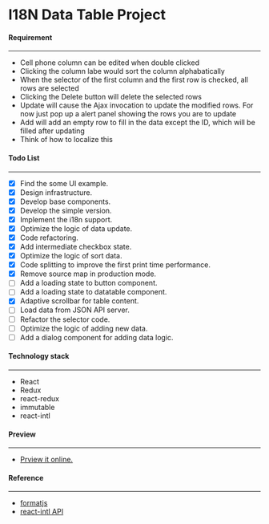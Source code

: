 # I18N Data Table Project

#### Requirement

---

-   Cell phone column can be edited when double clicked
-   Clicking the column labe would sort the column alphabatically
-   When the selector of the first column and the first row is checked, all rows are selected
-   Clicking the Delete button will delete the selected rows
-   Update will cause the Ajax invocation to update the modified rows. For now just pop up a alert panel showing the rows you are to update
-   Add will add an empty row to fill in the data except the ID, which will be filled after updating
-   Think of how to localize this

#### Todo List

---

-   [x] Find the some UI example.
-   [x] Design infrastructure.
-   [x] Develop base components.
-   [x] Develop the simple version.
-   [x] Implement the i18n support.
-   [x] Optimize the logic of data update.
-   [x] Code refactoring.
-   [x] Add intermediate checkbox state.
-   [x] Optimize the logic of sort data.
-   [x] Code splitting to improve the first print time performance.
-   [x] Remove source map in production mode.
-   [ ] Add a loading state to button component.
-   [ ] Add a loading state to datatable component.
-   [x] Adaptive scrollbar for table content.
-   [ ] Load data from JSON API server.
-   [ ] Refactor the selector code.
-   [ ] Optimize the logic of adding new data.
-   [ ] Add a dialog component for adding data logic.

#### Technology stack

---

-   React
-   Redux
-   react-redux
-   immutable
-   react-intl

#### Preview

---

-   [Prview it online.](https://datatable-i18n-2.now.sh/)

#### Reference

---

-   [formatjs](https://github.com/formatjs/formatjs)
-   [react-intl API](https://formatjs.io/docs/react-intl/components)
